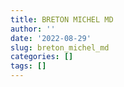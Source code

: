 ```yaml
---
title: BRETON MICHEL MD
author: ''
date: '2022-08-29'
slug: breton_michel_md
categories: []
tags: []
---
```

